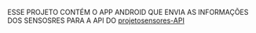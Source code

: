 ESSE PROJETO CONTÉM O APP ANDROID QUE ENVIA AS INFORMAÇÕES DOS SENSOSRES PARA A API DO <a href="https://github.com/jhonathanstanley/projetosensores-API">projetosensores-API <a/>
